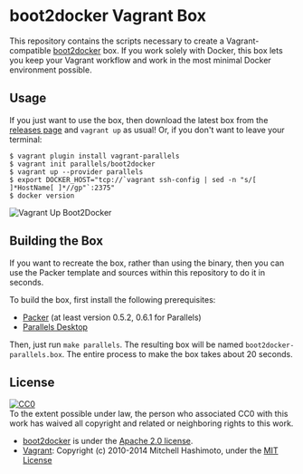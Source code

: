# boot2docker Vagrant Box

This repository contains the scripts necessary to create a Vagrant-compatible
[boot2docker](https://github.com/boot2docker/boot2docker) box. If you work solely
with Docker, this box lets you keep your Vagrant workflow and work in the
most minimal Docker environment possible.

## Usage

If you just want to use the box, then download the latest box from
the [releases page](https://github.com/Parallels/boot2docker-vagrant-box/releases)
and `vagrant up` as usual! Or, if you don't want to leave your terminal:

    $ vagrant plugin install vagrant-parallels
    $ vagrant init parallels/boot2docker
    $ vagrant up --provider parallels
    $ export DOCKER_HOST="tcp://`vagrant ssh-config | sed -n "s/[ ]*HostName[ ]*//gp"`:2375"
    $ docker version

![Vagrant Up Boot2Docker](https://raw.github.com/Parallels/boot2docker-vagrant-box/master/readme_image.gif)

## Building the Box

If you want to recreate the box, rather than using the binary, then
you can use the Packer template and sources within this repository to
do it in seconds.

To build the box, first install the following prerequisites:

  * [Packer](http://www.packer.io) (at least version 0.5.2, 0.6.1 for Parallels)
  * [Parallels Desktop](http://www.parallels.com/products/desktop/)

Then, just run `make parallels`. The resulting box will be named `boot2docker-parallels.box`.
The entire process to make the box takes about 20 seconds.

## License

[![CC0](http://i.creativecommons.org/p/zero/1.0/88x31.png)](http://creativecommons.org/publicdomain/zero/1.0/)  
To the extent possible under law, the person who associated CC0 with this work has waived all copyright and related or neighboring rights to this work.

- [boot2docker](http://boot2docker.io/) is under the [Apache 2.0 license](http://www.apache.org/licenses/LICENSE-2.0).
- [Vagrant](http://www.vagrantup.com/): Copyright (c) 2010-2014 Mitchell Hashimoto, under the [MIT License](https://github.com/mitchellh/vagrant/blob/master/LICENSE)
